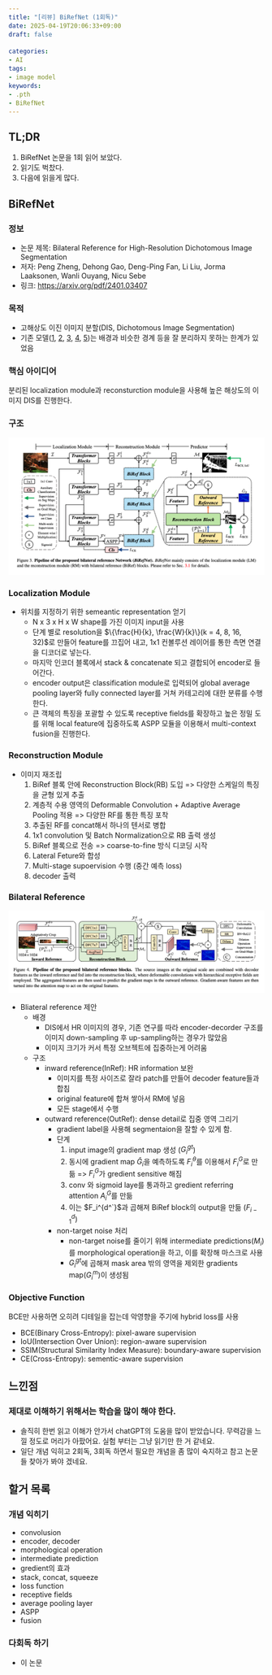 ```yaml
---
title: "[리뷰] BiRefNet (1회독)"
date: 2025-04-19T20:06:33+09:00
draft: false

categories:
- AI
tags:
- image model
keywords:
- .pth
- BiRefNet
---
```


## TL;DR

1. BiRefNet 논문을 1회 읽어 보았다.
1. 읽기도 벅찼다.
1. 다음에 읽을게 많다.

## BiRefNet
### 정보
- 논문 제목: Bilateral Reference for High-Resolution Dichotomous Image Segmentation
- 저자: Peng Zheng, Dehong Gao, Deng-Ping Fan, Li Liu, Jorma Laaksonen, Wanli Ouyang, Nicu Sebe
- 링크: https://arxiv.org/pdf/2401.03407

### 목적
- 고해상도 이진 이미지 분할(DIS, Dichotomous Image Segmentation)
- 기존 모델([1], [2], [3], [4], [5])는 배경과 비슷한 경계 등을 잘 분리하지 못하는 한계가 있었음

### 핵심 아이디어
분리된 localization module과 reconsturction module을 사용해 높은 해상도의 이미지 DIS를 진행한다.

### 구조
![BiRefNet구조](./images/birefnet구조.png)

### Localization Module
- 위치를 지정하기 위한 semeantic representation 얻기
    - N x 3 x H x W shape를 가진 이미지 input을 사용
    - 단계 별로 resolution을 $\{\frac{H}{k}, \frac{W}{k}\}(k = 4, 8, 16, 32)$로 만들어 feature를 끄집어 내고, 1x1 컨볼루션 레이어를 통한 측면 연결을 디코더로 넣는다.
    - 마지막 인코더 블록에서 stack & concatenate 되고 결합되어 encoder로 들어간다.
    - encoder output은 classification module로 입력되어 global average pooling layer와 fully connected layer를 거쳐 카테고리에 대한 분류를 수행한다.
    - 큰 객체의 특징을 포괄할 수 있도록 receptive fields를 확장하고 높은 정밀 도를 위해 local feature에 집중하도록 ASPP 모듈을 이용해서 multi-context fusion을 진행한다.    

### Reconstruction Module
- 이미지 재조립
    1. BiRef 블록 안에 Reconstruction Block(RB) 도입 => 다양한 스케일의 특징을 균형 있게 추출
    1. 계층적 수용 영역의 Deformable Convolution + Adaptive Average Pooling 적용 => 다양한 RF를 통한 특징 포착
    1. 추출된 RF를 concat해서 하나의 텐서로 병합
    1. 1x1 convolution 및 Batch Normalization으로 RB 출력 생성
    1. BiRef 블록으로 전송 => coarse-to-fine 방식 디코딩 시작
    1. Lateral Feture와 합성
    1. Multi-stage supoervision 수행 (중간 예측 loss)
    1. decoder 출력
### Bilateral Reference
![Biliateral Reference](./images/BilateralReference.png)
- Bliateral reference 제안
    - 배경
        - DIS에서 HR 이미지의 경우, 기존 연구를 따라 encoder-decorder 구조를 이미지 down-sampling 후 up-sampling하는 경우가 많았음
        - 이미지 크기가 커서 특정 오브젝트에 집중하는게 어려움
    - 구조
        - inward reference(InRef): HR information 보완
            - 이미지를 특정 사이즈로 잘라 patch를 만들어 decoder feature들과 합침
            - original feature에 합쳐 쌓아서 RM에 넣음
            - 모든 stage에서 수행
        - outward reference(OutRef): dense detail로 집중 영역 그리기
            - gradient label을 사용해 segmentaion을 잘할 수 있게 함.
            - 단계
                1. input image의 gradient map 생성 ($G_i^{gt}$)
                2. 동시에 gradient map $\hat{G}_i$을 예측하도록 $F_i^\theta$를 이용해서 $F_i^G$로 만듦 => $F_i^G$가 gredient sensitive 해짐
                3. conv 와 sigmoid laye를 통과하고 gredient referring attention $A_i^G$를 만듦
                4. 이는 $F_i^{d^`}$과 곱해져 BiRef block의 output을 만듦 ($F_{i-1}^d$)
            - non-target noise 처리
                - non-target noise를 줄이기 위해 intermediate predictions($M_i$)를 morphological operation을 하고, 이를 확장해 마스크로 사용
                - $G_i^{gt}$에 곱해져 mask area 밖의 영역을 제외한 gradients map($G_i^m$)이 생성됨
### Objective Function
BCE만 사용하면 오히려 디테일을 잡는데 악영향을 주기에 hybrid loss를 사용
- BCE(Binary Cross-Entropy): pixel-aware supervision
- IoU(Intersection Over Union): region-aware supervision
- SSIM(Structural Similarity Index Measure): boundary-aware supervision
- CE(Cross-Entropy): sementic-aware supervision

## 느낀점
### 제대로 이해하기 위해서는 학습을 많이 해야 한다.
- 솔직히 한번 읽고 이해가 안가서 chatGPT의 도움을 많이 받았습니다. 무력감을 느낄 정도로 머리가 아팠어요. 실험 부터는 그냥 읽기만 한 거 같네요.
- 일단 개념 익히고 2회독, 3회독 하면서 필요한 개념을 좀 많이 숙지하고 참고 논문들 찾아가 봐야 겠네요.

## 할거 목록
### 개념 익히기
- convolusion
- encoder, decoder
- morphological operation
- intermediate prediction
- gredient의 효과
- stack, concat, squeeze
- loss function
- receptive fields
- average pooling layer
- ASPP
- fusion 

### 다회독 하기
- 이 논문




[1]: https://arxiv.org/abs/2111.14482 (High Quality Segmentation for Ultra High-resolution Images)
[2]: https://ieeexplore.ieee.org/document/4767837 (A Pyramid-Based Approach to Segmentation Applied to Region Matching)
[3]: https://arxiv.org/abs/1704.08545 (ICNet for Real-Time Semantic Segmentation on High-Resolution Images)
[4]: https://arxiv.org/abs/2209.09475 (Revisiting Image Pyramid Structure for High Resolution Salient Object Detection)
[5]: https://www.ijcai.org/proceedings/2023/0124.pdf (Locate, Refine and Restore: A Progressive Enhancement Network for Camouflaged Object Detection)
